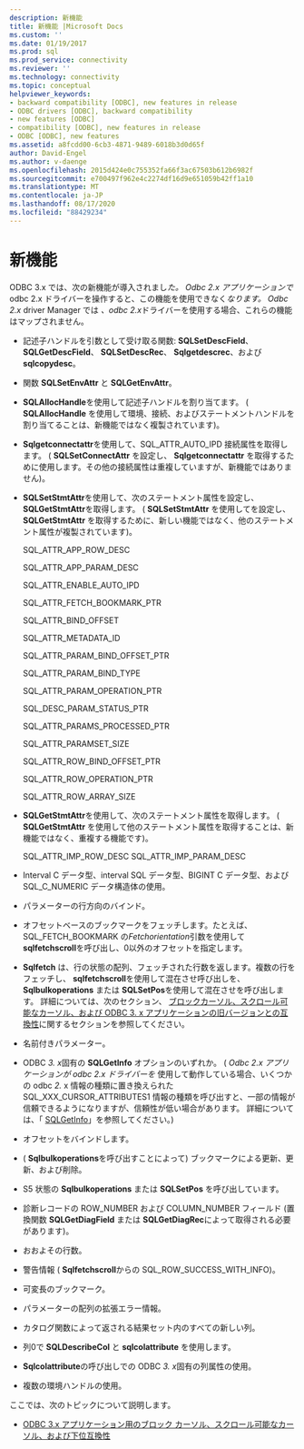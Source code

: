 ```yaml
---
description: 新機能
title: 新機能 |Microsoft Docs
ms.custom: ''
ms.date: 01/19/2017
ms.prod: sql
ms.prod_service: connectivity
ms.reviewer: ''
ms.technology: connectivity
ms.topic: conceptual
helpviewer_keywords:
- backward compatibility [ODBC], new features in release
- ODBC drivers [ODBC], backward compatibility
- new features [ODBC]
- compatibility [ODBC], new features in release
- ODBC [ODBC], new features
ms.assetid: a8fcdd00-6cb3-4871-9489-6018b3d0d65f
author: David-Engel
ms.author: v-daenge
ms.openlocfilehash: 2015d424e0c755352fa66f3ac67503b612b6982f
ms.sourcegitcommit: e700497f962e4c2274df16d9e651059b42ff1a10
ms.translationtype: MT
ms.contentlocale: ja-JP
ms.lasthandoff: 08/17/2020
ms.locfileid: "88429234"
---
```

# <a name="new-features"></a>新機能
ODBC 3.x では、次の新機能が導入されまし*た。* *Odbc 2.x アプリケーションで*odbc 2.x ドライバーを操作すると、この機能を使用できなく*なります。* *Odbc 2.x* driver Manager では *、odbc 2.x*ドライバーを使用する場合、これらの機能はマップされません。  
  
-   記述子ハンドルを引数として受け取る関数: **SQLSetDescField**、 **SQLGetDescField**、 **SQLSetDescRec**、 **Sqlgetdescrec**、および **sqlcopydesc**。  
  
-   関数 **SQLSetEnvAttr** と **SQLGetEnvAttr**。  
  
-   **SQLAllocHandle**を使用して記述子ハンドルを割り当てます。 ( **SQLAllocHandle** を使用して環境、接続、およびステートメントハンドルを割り当てることは、新機能ではなく複製されています)。  
  
-   **Sqlgetconnectattr**を使用して、SQL_ATTR_AUTO_IPD 接続属性を取得します。 ( **SQLSetConnectAttr** を設定し、 **Sqlgetconnectattr** を取得するために使用します。その他の接続属性は重複していますが、新機能ではありません)。  
  
-   **SQLSetStmtAttr**を使用して、次のステートメント属性を設定し、 **SQLGetStmtAttr**を取得します。 ( **SQLSetStmtAttr** を使用してを設定し、 **SQLGetStmtAttr** を取得するために、新しい機能ではなく、他のステートメント属性が複製されています)。  
  
     SQL_ATTR_APP_ROW_DESC  
  
     SQL_ATTR_APP_PARAM_DESC  
  
     SQL_ATTR_ENABLE_AUTO_IPD  
  
     SQL_ATTR_FETCH_BOOKMARK_PTR  
  
     SQL_ATTR_BIND_OFFSET  
  
     SQL_ATTR_METADATA_ID  
  
     SQL_ATTR_PARAM_BIND_OFFSET_PTR  
  
     SQL_ATTR_PARAM_BIND_TYPE  
  
     SQL_ATTR_PARAM_OPERATION_PTR  
  
     SQL_DESC_PARAM_STATUS_PTR  
  
     SQL_ATTR_PARAMS_PROCESSED_PTR  
  
     SQL_ATTR_PARAMSET_SIZE  
  
     SQL_ATTR_ROW_BIND_OFFSET_PTR  
  
     SQL_ATTR_ROW_OPERATION_PTR  
  
     SQL_ATTR_ROW_ARRAY_SIZE  
  
-   **SQLGetStmtAttr**を使用して、次のステートメント属性を取得します。 ( **SQLGetStmtAttr** を使用して他のステートメント属性を取得することは、新機能ではなく、重複する機能です)。  
  
     SQL_ATTR_IMP_ROW_DESC SQL_ATTR_IMP_PARAM_DESC  
  
-   Interval C データ型、interval SQL データ型、BIGINT C データ型、および SQL_C_NUMERIC データ構造体の使用。  
  
-   パラメーターの行方向のバインド。  
  
-   オフセットベースのブックマークをフェッチします。たとえば、SQL_FETCH_BOOKMARK の*Fetchorientation*引数を使用して**sqlfetchscroll**を呼び出し、0以外のオフセットを指定します。  
  
-   **Sqlfetch** は、行の状態の配列、フェッチされた行数を返します。複数の行をフェッチし、 **sqlfetchscroll**を使用して混在させ呼び出しを、 **Sqlbulkoperations** または **SQLSetPos**を使用して混在させを呼び出します。 詳細については、次のセクション、 [ブロックカーソル、スクロール可能なカーソル、および ODBC 3. x アプリケーションの旧バージョンとの互換性](../../../odbc/reference/develop-app/block-cursors-scrollable-backward-compatibility-odbc-3-x-applications.md)に関するセクションを参照してください。  
  
-   名前付きパラメーター。  
  
-   ODBC *3. x*固有の **SQLGetInfo** オプションのいずれか。 ( *Odbc 2.x アプリケーションが* *odbc 2.x ドライバーを* 使用して動作している場合、いくつかの odbc *2.* x 情報の種類に置き換えられた SQL_XXX_CURSOR_ATTRIBUTES1 情報の種類を呼び出すと、一部の情報が信頼できるようになりますが、信頼性が低い場合があります。 詳細については、「 [SQLGetInfo](../../../odbc/reference/syntax/sqlgetinfo-function.md)」を参照してください。)  
  
-   オフセットをバインドします。  
  
-   ( **Sqlbulkoperations**を呼び出すことによって) ブックマークによる更新、更新、および削除。  
  
-   S5 状態の **Sqlbulkoperations** または **SQLSetPos** を呼び出しています。  
  
-   診断レコードの ROW_NUMBER および COLUMN_NUMBER フィールド (置換関数 **SQLGetDiagField** または **SQLGetDiagRec**によって取得される必要があります)。  
  
-   おおよその行数。  
  
-   警告情報 ( **Sqlfetchscroll**からの SQL_ROW_SUCCESS_WITH_INFO)。  
  
-   可変長のブックマーク。  
  
-   パラメーターの配列の拡張エラー情報。  
  
-   カタログ関数によって返される結果セット内のすべての新しい列。  
  
-   列0で **SQLDescribeCol** と **sqlcolattribute** を使用します。  
  
-   **Sqlcolattribute**の呼び出しでの ODBC *3. x*固有の列属性の使用。  
  
-   複数の環境ハンドルの使用。  
  
 ここでは、次のトピックについて説明します。  
  
-   [ODBC 3.x アプリケーション用のブロック カーソル、スクロール可能なカーソル、および下位互換性](../../../odbc/reference/develop-app/block-cursors-scrollable-backward-compatibility-odbc-3-x-applications.md)
